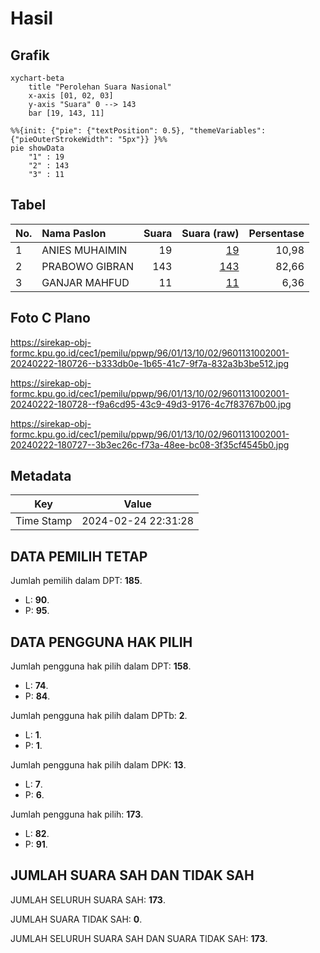 # Hasil

## Grafik

```mermaid
xychart-beta
    title "Perolehan Suara Nasional"
    x-axis [01, 02, 03]
    y-axis "Suara" 0 --> 143
    bar [19, 143, 11]
```

```mermaid
%%{init: {"pie": {"textPosition": 0.5}, "themeVariables": {"pieOuterStrokeWidth": "5px"}} }%%
pie showData
    "1" : 19
    "2" : 143
    "3" : 11
```

## Tabel

| No. | Nama Paslon    | Suara | Suara (raw) | Persentase |
|:--- |:-------------- | -----:| -----------:| ----------:|
| 1   | ANIES MUHAIMIN | 19    | [19][p-1]   | 10,98      |
| 2   | PRABOWO GIBRAN | 143   | [143][p-2]  | 82,66      |
| 3   | GANJAR MAHFUD  | 11    | [11][p-3]   | 6,36       |


[p-1]: https://github.com/gigit-pemilu/pemilu-2024/blob/main/pilpres/hitung-suara/sub/96-papua-barat-daya/sub/01-sorong/sub/13-mayamuk/sub/1002-makbalim/sub/001-tps/sub/paslon-1.txt
[p-2]: https://github.com/gigit-pemilu/pemilu-2024/blob/main/pilpres/hitung-suara/sub/96-papua-barat-daya/sub/01-sorong/sub/13-mayamuk/sub/1002-makbalim/sub/001-tps/sub/paslon-2.txt
[p-3]: https://github.com/gigit-pemilu/pemilu-2024/blob/main/pilpres/hitung-suara/sub/96-papua-barat-daya/sub/01-sorong/sub/13-mayamuk/sub/1002-makbalim/sub/001-tps/sub/paslon-3.txt

## Foto C Plano

https://sirekap-obj-formc.kpu.go.id/cec1/pemilu/ppwp/96/01/13/10/02/9601131002001-20240222-180726--b333db0e-1b65-41c7-9f7a-832a3b3be512.jpg

https://sirekap-obj-formc.kpu.go.id/cec1/pemilu/ppwp/96/01/13/10/02/9601131002001-20240222-180728--f9a6cd95-43c9-49d3-9176-4c7f83767b00.jpg

https://sirekap-obj-formc.kpu.go.id/cec1/pemilu/ppwp/96/01/13/10/02/9601131002001-20240222-180727--3b3ec26c-f73a-48ee-bc08-3f35cf4545b0.jpg


## Metadata

| Key        | Value               |
| ---------- | ------------------- |
| Time Stamp | 2024-02-24 22:31:28 |


## DATA PEMILIH TETAP

Jumlah pemilih dalam DPT: **185**.
 * L: **90**.
 * P: **95**.

## DATA PENGGUNA HAK PILIH

Jumlah pengguna hak pilih dalam DPT: **158**.
 * L: **74**.
 * P: **84**.

Jumlah pengguna hak pilih dalam DPTb: **2**.
 * L: **1**.
 * P: **1**.

Jumlah pengguna hak pilih dalam DPK: **13**.
 * L: **7**.
 * P: **6**.

Jumlah pengguna hak pilih: **173**.
 * L: **82**.
 * P: **91**.

## JUMLAH SUARA SAH DAN TIDAK SAH

JUMLAH SELURUH SUARA SAH: **173**.

JUMLAH SUARA TIDAK SAH: **0**.

JUMLAH SELURUH SUARA SAH DAN SUARA TIDAK SAH: **173**.


